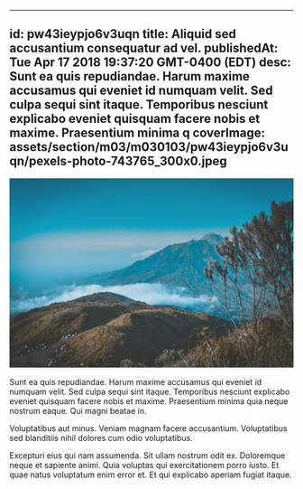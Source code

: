 
---
id: pw43ieypjo6v3uqn
title: Aliquid sed accusantium consequatur ad vel.
publishedAt: Tue Apr 17 2018 19:37:20 GMT-0400 (EDT)
desc: Sunt ea quis repudiandae. Harum maxime accusamus qui eveniet id numquam velit. Sed culpa sequi sint itaque. Temporibus nesciunt explicabo eveniet quisquam facere nobis et maxime. Praesentium minima q
coverImage: assets/section/m03/m030103/pw43ieypjo6v3uqn/pexels-photo-743765_300x0.jpeg
---

![image from pexels.com](assets/section/m03/m030103/pw43ieypjo6v3uqn/pexels-photo-743765.jpeg)

Sunt ea quis repudiandae. Harum maxime accusamus qui eveniet id numquam velit. Sed culpa sequi sint itaque. Temporibus nesciunt explicabo eveniet quisquam facere nobis et maxime. Praesentium minima quia neque nostrum eaque. Qui magni beatae in.
 
Voluptatibus aut minus. Veniam magnam facere accusantium. Voluptatibus sed blanditiis nihil dolores cum odio voluptatibus.
 
Excepturi eius qui nam assumenda. Sit ullam nostrum odit ex. Doloremque neque et sapiente animi. Quia voluptas qui exercitationem porro iusto. Et quae natus voluptatum enim error et. Et qui explicabo aperiam fugiat itaque.

